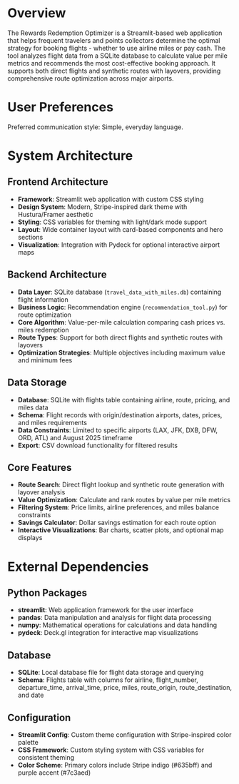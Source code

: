 # Overview

The Rewards Redemption Optimizer is a Streamlit-based web application that helps frequent travelers and points collectors determine the optimal strategy for booking flights - whether to use airline miles or pay cash. The tool analyzes flight data from a SQLite database to calculate value per mile metrics and recommends the most cost-effective booking approach. It supports both direct flights and synthetic routes with layovers, providing comprehensive route optimization across major airports.

# User Preferences

Preferred communication style: Simple, everyday language.

# System Architecture

## Frontend Architecture
- **Framework**: Streamlit web application with custom CSS styling
- **Design System**: Modern, Stripe-inspired dark theme with Hustura/Framer aesthetic
- **Styling**: CSS variables for theming with light/dark mode support
- **Layout**: Wide container layout with card-based components and hero sections
- **Visualization**: Integration with Pydeck for optional interactive airport maps

## Backend Architecture
- **Data Layer**: SQLite database (`travel_data_with_miles.db`) containing flight information
- **Business Logic**: Recommendation engine (`recommendation_tool.py`) for route optimization
- **Core Algorithm**: Value-per-mile calculation comparing cash prices vs. miles redemption
- **Route Types**: Support for both direct flights and synthetic routes with layovers
- **Optimization Strategies**: Multiple objectives including maximum value and minimum fees

## Data Storage
- **Database**: SQLite with flights table containing airline, route, pricing, and miles data
- **Schema**: Flight records with origin/destination airports, dates, prices, and miles requirements
- **Data Constraints**: Limited to specific airports (LAX, JFK, DXB, DFW, ORD, ATL) and August 2025 timeframe
- **Export**: CSV download functionality for filtered results

## Core Features
- **Route Search**: Direct flight lookup and synthetic route generation with layover analysis
- **Value Optimization**: Calculate and rank routes by value per mile metrics
- **Filtering System**: Price limits, airline preferences, and miles balance constraints
- **Savings Calculator**: Dollar savings estimation for each route option
- **Interactive Visualizations**: Bar charts, scatter plots, and optional map displays

# External Dependencies

## Python Packages
- **streamlit**: Web application framework for the user interface
- **pandas**: Data manipulation and analysis for flight data processing
- **numpy**: Mathematical operations for calculations and data handling
- **pydeck**: Deck.gl integration for interactive map visualizations

## Database
- **SQLite**: Local database file for flight data storage and querying
- **Schema**: Flights table with columns for airline, flight_number, departure_time, arrival_time, price, miles, route_origin, route_destination, and date

## Configuration
- **Streamlit Config**: Custom theme configuration with Stripe-inspired color palette
- **CSS Framework**: Custom styling system with CSS variables for consistent theming
- **Color Scheme**: Primary colors include Stripe indigo (#635bff) and purple accent (#7c3aed)